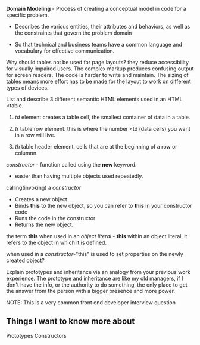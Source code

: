 
**Domain Modeling** - Process of creating a conceptual model in code for a specific problem.

- Describes the various entities, their attributes and behaviors, as well as the constraints that govern the problem domain

- So that technical and business teams have a common language and vocabulary for effective communication.


Why should tables not be used for page layouts? they reduce accessibility for visually impaired users. The complex markup produces confusing output for screen readers.
The code is harder to write and maintain. The sizing of tables means more effort has to be made for the layout to work on different types of devices.

List and describe 3 different semantic HTML elements used in an HTML <table.

1. *td* element creates a table cell, the smallest container of data in a table.

2. *tr* table row element. this is where the number <td (data cells) you want in a row will live.

3. *th* table header element. cells that are at the beginning of a row or columnn.

*constructor* - function called using the **new** keyword.

- easier than having multiple objects used repeatedly.

calling(invoking) a *constructor*

- Creates a new object
- Binds **this** to the new object, so you can refer to **this** in your constructor code
- Runs the code in the constructor
- Returns the new object.

the term **this** when used in an *object literal* - **this** within an object literal, it refers to the object in which it is defined.

when used in a *constructor*-"this" is used to set properties on the newly created object? 

Explain prototypes and inheritance via an analogy from your previous work experience.
The prototype and inheritance are like my old managers, if I don't have the info, or the authority to do something, the only place to get the answer from the person with a bigger presence and more power.

NOTE: This is a very common front end developer interview question

## Things I want to know more about
Prototypes 
Constructors